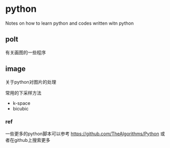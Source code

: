 # python
Notes on how to learn python and codes written witn python


## polt
有关画图的一些程序

## image
关于python对图片的处理

常用的下采样方法
* k-space
* bicubic


### ref
一些更多的python脚本可以参考
https://github.com/TheAlgorithms/Python
或者在github上搜索更多